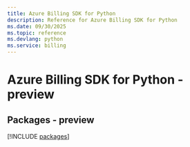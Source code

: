 ```yaml
---
title: Azure Billing SDK for Python
description: Reference for Azure Billing SDK for Python
ms.date: 09/30/2025
ms.topic: reference
ms.devlang: python
ms.service: billing
---
```

# Azure Billing SDK for Python - preview
## Packages - preview
[!INCLUDE [packages](billing-index.md)]